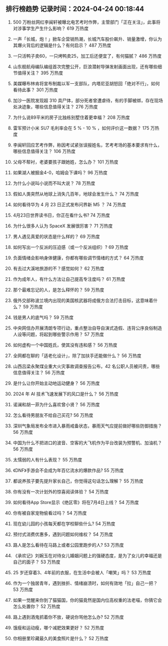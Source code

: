 
## 排行榜趋势 记录时间：2024-04-24 00:18:44
  
  1. 500 万粉丝网红李闽轩被曝北电艺考时作弊，主管部门「正在关注」，此事将对涉事学生产生什么影响？ 619 万热度
    
  2. 一声「长城，炮！」掀车企营销热潮，长城汽车股价飙升、销量激增，你认为其爆火背后的逻辑是什么？有何启示？ 487 万热度
    
  3. 一只活鸭子卖60，一只烤鸭卖25，加工后还便宜了，有何猫腻？ 486 万热度
    
  4. 山东舰航母编队编组首次完整公开，巨浪潜射导弹发射画面出现，还有哪些细节值得关注？ 395 万热度
    
  5. 美媒曝布林肯将宣布制裁以军一支部队，内塔尼亚胡怒回「绝对不行」，如何看待此事？ 301 万热度
    
  6. 加沙一医院发现超 310 具尸体，部分死者曾遭虐待，有的手脚被绑，存在现场处决迹象，哪些信息值得关注？ 276 万热度
    
  7. 为什么说89平米的房子比独栋别墅住着更幸福？ 208 万热度
    
  8. 雷军预计小米 SU7 毛利率会在 5 % - 10 % ，如何评价这一数据？ 175 万热度
    
  9. 李闽轩回应艺考作弊，称因考试紧张误报姓名，艺考考场的基本要求有什么，哪些信息值得关注？ 106 万热度
    
  10. 父母不帮衬，老婆要孩子跟她姓，怎么办？ 101 万热度
    
  11. 如果湖人被掘金4-0，哈姆会下课吗？ 96 万热度
    
  12. 为什么小说叫小说而不叫大说？ 78 万热度
    
  13. 假如人类突然从地球上消失几百年，地球会发生什么？ 74 万热度
    
  14. 如何看待华为 4 月 23 日正式发布问界新 M5 ？ 74 万热度
    
  15. 4月23日世界读书日，你正在看什么书? 74 万热度
    
  16. 为什么很多人认为 SpaceX 发展很厉害？ 71 万热度
    
  17. 男人遇见真爱的状态是什么样的？ 69 万热度
    
  18. 如何写出一个反派的压迫感（或一个反派组织）? 69 万热度
    
  19. 负面情绪会影响身体健康，你都有哪些调节情绪的方式？ 64 万热度
    
  20. 有去过大溪地旅游的不？感觉如何？ 62 万热度
    
  21. 作为成年人，有什么方法让自己提高专注度吗？ 61 万热度
    
  22. 那个最难忘记的人，是怎么释怀的？ 59 万热度
    
  23. 俄外交部称波兰境内出现的美国核武器将成俄方合法打击目标，这意味着什么？ 59 万热度
    
  24. 钱是男人的底气吗？ 59 万热度
    
  25. 中央网信办开展清朗专项行动，重点整治自导自演式造假、违背公序良俗制造人设等问题，将起到哪些警示作用？ 57 万热度
    
  26. 如何虚构一个中国姓氏，使其没有违和感？ 56 万热度
    
  27. 全网都在聊的「适老化设计」，除了加扶手还能做什么？ 56 万热度
    
  28. 山西吕梁永聚煤业重大火灾事故调查报告公布，42 名公职人员被问责，哪些信息值得关注？ 56 万热度
    
  29. 是什么让你开始主动地运动健身？ 56 万热度
    
  30. 2024 年 AI 技术飞速发展下的风口是什么？ 56 万热度
    
  31. 诺澜和胡一菲为什么喜欢曾小贤？ 56 万热度
    
  32. 怎么看待男朋友不给自己买花? 56 万热度
    
  33. 深圳气象局发布全市进入暴雨戒备状态，暴雨天气应提前做好哪些防御措施？ 56 万热度
    
  34. 中国为什么不把进口的波音、空客的大飞机作为平台改装为预警机、加油机？ 56 万热度
    
  35. 太懦弱的人有什么表现？ 55 万热度
    
  36. 《DNF》手游会不会成为年百亿流水的爆款作品? 55 万热度
    
  37. 都说养孩子要先提升家长自己，你觉得这句话怎么理解？ 55 万热度
    
  38. 你有没有一次计划外的惊喜阅读体验？ 54 万热度
    
  39. 如何看待App Store显示《绝区零》将在7月4日上线？ 54 万热度
    
  40. 你有被自家宠物偷看过吗？ 54 万热度
    
  41. 现在幼儿园的小孩每天都在学校聊些什么? 54 万热度
    
  42. 预付式消费优惠多，遇到问题如何维权？ 54 万热度
    
  43. 路人是怎么看待在马路上或者公园里跑步的人? 53 万热度
    
  44. 《承欢记》刘婉玉在对待女儿婚姻问题上的强硬态度，是为了女儿的幸福还是自己的面子？ 53 万热度
    
  45. 25 岁还穿着3、4年前的衣服，在生活中会被人「嘲笑」吗？ 53 万热度
    
  46. 作为一个独居青年，遇到挫折、情绪崩溃时，如何有效地「拉」自己一把？ 53 万热度
    
  47. 如果一觉醒来你到了猫猫国，你的猫竟然是国内位高权重的法老喵，你猜它会怎么处置你？ 52 万热度
    
  48. 路上遇到酒鬼抓着你不放，硬说你骂他怎么办? 52 万热度
    
  49. 饿瘦和运动瘦，哪个减肥效果更好？ 52 万热度
    
  50. 你相册里珍藏最久的美食照片是什么？ 52 万热度
    